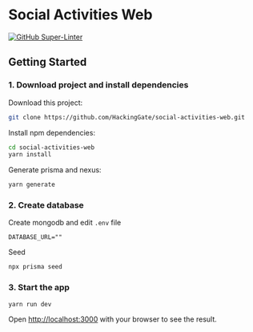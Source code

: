# Social Activities Web

[![GitHub Super-Linter](https://github.com/HackingGate/social-activities-web/workflows/Lint%20Code%20Base/badge.svg)](https://github.com/marketplace/actions/super-linter)

## Getting Started

### 1. Download project and install dependencies

Download this project:

```bash
git clone https://github.com/HackingGate/social-activities-web.git
```

Install npm dependencies:

```bash
cd social-activities-web
yarn install
```

Generate prisma and nexus:

```bash
yarn generate
```

### 2. Create database

Create mongodb and edit `.env` file

```env
DATABASE_URL=""
```

Seed

```bash
npx prisma seed 
```

### 3. Start the app

```bash
yarn run dev
```

Open [http://localhost:3000](http://localhost:3000) with your browser to see the result.
